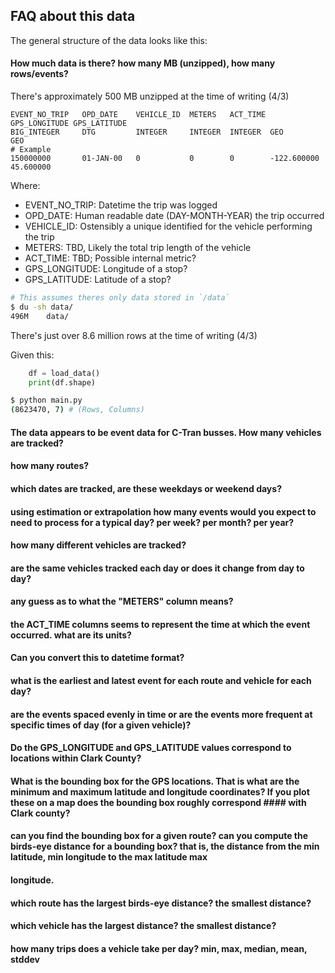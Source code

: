 ## FAQ about this data

The general structure of the data looks like this:

#### How much data is there? how many MB (unzipped), how many rows/events?

There's approximately 500 MB unzipped at the time of writing (4/3)

```Tsv
EVENT_NO_TRIP   OPD_DATE    VEHICLE_ID  METERS   ACT_TIME GPS_LONGITUDE GPS_LATITUDE
BIG_INTEGER     DTG         INTEGER     INTEGER  INTEGER  GEO           GEO
# Example
150000000       01-JAN-00   0           0        0        -122.600000   45.600000
```

Where:

- EVENT_NO_TRIP: Datetime the trip was logged
- OPD_DATE: Human readable date (DAY-MONTH-YEAR) the trip occurred
- VEHICLE_ID: Ostensibly a unique identified for the vehicle performing the trip
- METERS: TBD, Likely the total trip length of the vehicle
- ACT_TIME: TBD; Possible internal metric?
- GPS_LONGITUDE: Longitude of a stop?
- GPS_LATITUDE: Latitude of a stop?

```bash
# This assumes theres only data stored in `/data`
$ du -sh data/
496M    data/
```

There's just over 8.6 million rows at the time of writing (4/3)

Given this:

```python
    df = load_data()
    print(df.shape)
```

```bash
$ python main.py
(8623470, 7) # (Rows, Columns)
```

#### The data appears to be event data for C-Tran busses. How many vehicles are tracked?

#### how many routes?

#### which dates are tracked, are these weekdays or weekend days?

#### using estimation or extrapolation how many events would you expect to need to process for a typical day? per week? per month? per year?

#### how many different vehicles are tracked?

#### are the same vehicles tracked each day or does it change from day to day?

#### any guess as to what the "METERS" column means?

#### the ACT_TIME columns seems to represent the time at which the event occurred. what are its units?

#### Can you convert this to datetime format?

#### what is the earliest and latest event for each route and vehicle for each day?

#### are the events spaced evenly in time or are the events more frequent at specific times of day (for a given vehicle)?

#### Do the GPS_LONGITUDE and GPS_LATITUDE values correspond to locations within Clark County?

#### What is the bounding box for the GPS locations. That is what are the minimum and maximum latitude and longitude coordinates? If you plot these on a map does the bounding box roughly correspond #### with Clark county?

#### can you find the bounding box for a given route? can you compute the birds-eye distance for a bounding box? that is, the distance from the min latitude, min longitude to the max latitude max

#### longitude.

#### which route has the largest birds-eye distance? the smallest distance?

#### which vehicle has the largest distance? the smallest distance?

#### how many trips does a vehicle take per day? min, max, median, mean, stddev
